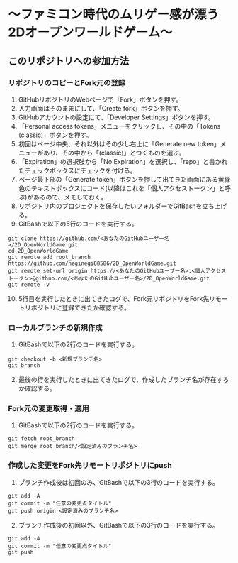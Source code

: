 # ～ファミコン時代のムリゲー感が漂う2Dオープンワールドゲーム～


## このリポジトリへの参加方法

### リポジトリのコピーとFork元の登録
1. GitHubリポジトリのWebページで「Fork」ボタンを押す。
2. 入力画面はそのままにして、「Create fork」ボタンを押す。
3. GitHubアカウントの設定にて、「Developer Settings」ボタンを押す。
4. 「Personal access tokens」メニューをクリックし、その中の「Tokens (classic)」ボタンを押す。
5. 初回はページ中央、それ以外はその少し右上に「Generate new token」メニューがあり、その中から「(classic)」とつくものを選ぶ。
6. 「Expiration」の選択肢から「No Expiration」を選択し、「repo」と書かれたチェックボックスにチェックを付ける。
7.  ページ最下部の「Generate token」ボタンを押して出てきた画面にある黄緑色のテキストボックスにコード(以降はこれを「個人アクセストークン」と呼ぶ)があるので、メモしておく。
8. リポジトリ内のプロジェクトを保存したいフォルダーでGitBashを立ち上げる。
9. GitBashで以下の5行のコードを実行する。
```Bash:Bash
git clone https://github.com/<あなたのGitHubユーザー名>/2D_OpenWorldGame.git
cd 2D_OpenWorldGame
git remote add root_branch https://github.com/neginegi88586/2D_OpenWorldGame.git
git remote set-url origin https://<あなたのGitHubユーザー名>:<個人アクセストークン>@github.com/<あなたのGitHubユーザー名>/2D_OpenWorldGame.git
git remote -v
```
10. 5行目を実行したときに出てきたログで、Fork元リポジトリをFork先リモートリポジトリに登録できたか確認する。

### ローカルブランチの新規作成
1. GitBashで以下の2行のコードを実行する。
```Bash:Bash
git checkout -b <新規ブランチ名>
git branch
```
2. 最後の行を実行したときに出てきたログで、作成したブランチ名が存在するか確認する。
     
### Fork元の変更取得・適用
1. GitBashで以下の2行のコードを実行する。

```Bash:Bash
git fetch root_branch
git merge root_branch/<設定済みのブランチ名>
```

### 作成した変更をFork先リモートリポジトリにpush
1. ブランチ作成後は初回のみ、GitBashで以下の3行のコードを実行する。
```Bash:Bash
git add -A
git commit -m "任意の変更点タイトル"
git push origin <設定済みのブランチ名>
```
2. ブランチ作成後の初回以外、GitBashで以下の3行のコードを実行する。
```Bash:Bash
git add -A
git commit -m "任意の変更点タイトル"
git push
```
